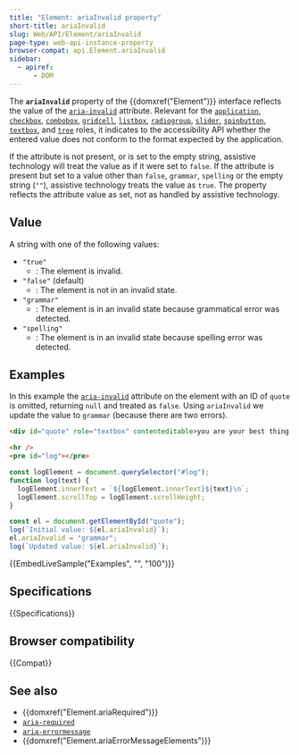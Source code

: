 ```yaml
---
title: "Element: ariaInvalid property"
short-title: ariaInvalid
slug: Web/API/Element/ariaInvalid
page-type: web-api-instance-property
browser-compat: api.Element.ariaInvalid
sidebar:
  - apiref:
      - DOM
---
```


The **`ariaInvalid`** property of the {{domxref("Element")}} interface reflects the value of the [`aria-invalid`](/en-US/docs/Web/Accessibility/ARIA/Reference/Attributes/aria-invalid) attribute. Relevant for the [`application`](/en-US/docs/Web/Accessibility/ARIA/Reference/Roles/application_role), [`checkbox`](/en-US/docs/Web/Accessibility/ARIA/Reference/Roles/checkbox_role), [`combobox`](/en-US/docs/Web/Accessibility/ARIA/Reference/Roles/combobox_role), [`gridcell`](/en-US/docs/Web/Accessibility/ARIA/Reference/Roles/gridcell_role), [`listbox`](/en-US/docs/Web/Accessibility/ARIA/Reference/Roles/listbox_role), [`radiogroup`](/en-US/docs/Web/Accessibility/ARIA/Reference/Roles/radiogroup_role), [`slider`](/en-US/docs/Web/Accessibility/ARIA/Reference/Roles/slider_role), [`spinbutton`](/en-US/docs/Web/Accessibility/ARIA/Reference/Roles/spinbutton_role), [`textbox`](/en-US/docs/Web/Accessibility/ARIA/Reference/Roles/textbox_role), and [`tree`](/en-US/docs/Web/Accessibility/ARIA/Reference/Roles/tree_role) roles, it indicates to the accessibility API whether the entered value does not conform to the format expected by the application.

If the attribute is not present, or is set to the empty string, assistive technology will treat the value as if it were set to `false`. If the attribute is present but set to a value other than `false`, `grammar`, `spelling` or the empty string (`""`), assistive technology treats the value as `true`. The property reflects the attribute value as set, not as handled by assistive technology.

## Value

A string with one of the following values:

- `"true"`
  - : The element is invalid.
- `"false"` (default)
  - : The element is not in an invalid state.
- `"grammar"`
  - : The element is in an invalid state because grammatical error was detected.
- `"spelling"`
  - : The element is in an invalid state because spelling error was detected.

## Examples

In this example the [`aria-invalid`](/en-US/docs/Web/Accessibility/ARIA/Reference/Attributes/aria-invalid) attribute on the element with an ID of `quote` is omitted, returning `null` and treated as `false`. Using `ariaInvalid` we update the value to `grammar` (because there are two errors).

```html
<div id="quote" role="textbox" contenteditable>you are your best thing..</div>
```

```html hidden
<hr />
<pre id="log"></pre>
```

```js hidden
const logElement = document.querySelector("#log");
function log(text) {
  logElement.innerText = `${logElement.innerText}${text}\n`;
  logElement.scrollTop = logElement.scrollHeight;
}
```

```js
const el = document.getElementById("quote");
log(`Initial value: ${el.ariaInvalid}`);
el.ariaInvalid = "grammar";
log(`Updated value: ${el.ariaInvalid}`);
```

{{EmbedLiveSample("Examples", "", "100")}}

## Specifications

{{Specifications}}

## Browser compatibility

{{Compat}}

## See also

- {{domxref("Element.ariaRequired")}}
- [`aria-required`](/en-US/docs/Web/Accessibility/ARIA/Reference/Attributes/aria-required)
- [`aria-errormessage`](/en-US/docs/Web/Accessibility/ARIA/Reference/Attributes/aria-errormessage)
- {{domxref("Element.ariaErrorMessageElements")}}
